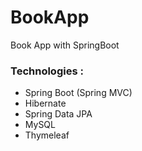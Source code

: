 # BookApp
Book App with SpringBoot


### Technologies : 
- Spring Boot (Spring MVC)
- Hibernate
- Spring Data JPA
- MySQL
- Thymeleaf
